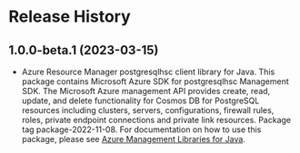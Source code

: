 # Release History

## 1.0.0-beta.1 (2023-03-15)

- Azure Resource Manager postgresqlhsc client library for Java. This package contains Microsoft Azure SDK for postgresqlhsc Management SDK. The Microsoft Azure management API provides create, read, update, and delete functionality for Cosmos DB for PostgreSQL resources including clusters, servers, configurations, firewall rules, roles, private endpoint connections and private link resources. Package tag package-2022-11-08. For documentation on how to use this package, please see [Azure Management Libraries for Java](https://aka.ms/azsdk/java/mgmt).
